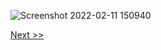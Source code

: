 ![Screenshot 2022-02-11 150940](https://user-images.githubusercontent.com/55657279/153580887-e377a826-31e8-45ee-be68-b3b9b628ce66.png)

[Next >>](/1_installing_Linux/9.md)
